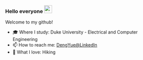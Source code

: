 ### Hello everyone  <a href="https://www.gautamkrishnar.com/"><img src="https://media.giphy.com/media/hvRJCLFzcasrR4ia7z/giphy.gif" width="25px"></a>


Welcome to my github!
- 🎓 Where I study: Duke University - Electrical and Computer Engineering
- 📫 How to reach me: [DengYue@LinkedIn](https://www.linkedin.com/in/yue-deng-9aa32524a/)
- :jack_o_lantern: What I love: Hiking


